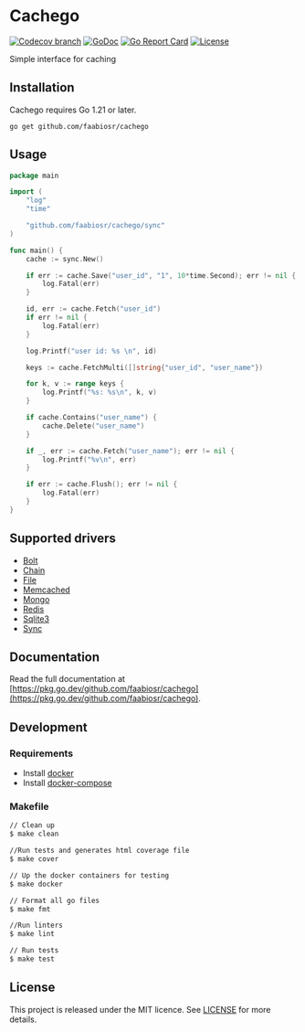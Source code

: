 # Cachego

[![Codecov branch](https://img.shields.io/codecov/c/github/faabiosr/cachego/main.svg?style=flat-square)](https://codecov.io/gh/faabiosr/cachego)
[![GoDoc](https://img.shields.io/badge/godoc-reference-5272B4.svg?style=flat-square)](https://pkg.go.dev/github.com/faabiosr/cachego)
[![Go Report Card](https://goreportcard.com/badge/github.com/faabiosr/cachego?style=flat-square)](https://goreportcard.com/report/github.com/faabiosr/cachego)
[![License](https://img.shields.io/badge/License-MIT-blue.svg?style=flat-square)](https://github.com/faabiosr/cachego/blob/main/LICENSE)

Simple interface for caching

## Installation

Cachego requires Go 1.21 or later.

```
go get github.com/faabiosr/cachego
```

## Usage

```go
package main

import (
	"log"
	"time"

	"github.com/faabiosr/cachego/sync"
)

func main() {
	cache := sync.New()

	if err := cache.Save("user_id", "1", 10*time.Second); err != nil {
		log.Fatal(err)
	}

	id, err := cache.Fetch("user_id")
	if err != nil {
		log.Fatal(err)
	}

	log.Printf("user id: %s \n", id)

	keys := cache.FetchMulti([]string{"user_id", "user_name"})

	for k, v := range keys {
		log.Printf("%s: %s\n", k, v)
	}

	if cache.Contains("user_name") {
		cache.Delete("user_name")
	}

	if _, err := cache.Fetch("user_name"); err != nil {
		log.Printf("%v\n", err)
	}

	if err := cache.Flush(); err != nil {
		log.Fatal(err)
	}
}

```

## Supported drivers

- [Bolt](/bolt)
- [Chain](/chain)
- [File](/file)
- [Memcached](/memcached)
- [Mongo](/mongo)
- [Redis](/redis)
- [Sqlite3](/sqlite3)
- [Sync](/sync)


## Documentation

Read the full documentation at [https://pkg.go.dev/github.com/faabiosr/cachego](https://pkg.go.dev/github.com/faabiosr/cachego).

## Development

### Requirements

- Install [docker](https://docs.docker.com/install/)
- Install [docker-compose](https://docs.docker.com/compose/install/)

### Makefile
```sh
// Clean up
$ make clean

//Run tests and generates html coverage file
$ make cover

// Up the docker containers for testing
$ make docker

// Format all go files
$ make fmt

//Run linters
$ make lint

// Run tests
$ make test
```

## License

This project is released under the MIT licence. See [LICENSE](https://github.com/faabiosr/cachego/blob/main/LICENSE) for more details.
